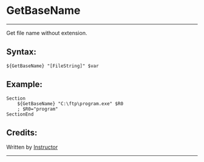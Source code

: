 # GetBaseName

---

Get file name without extension.

## Syntax:

	${GetBaseName} "[FileString]" $var

## Example:

	Section
		${GetBaseName} "C:\ftp\program.exe" $R0
		; $R0="program"
	SectionEnd

## Credits:

Written by [Instructor][1]

---

[1]: http://nsis.sourceforge.net/User:Instructor